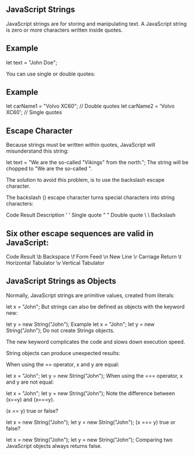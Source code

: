 ## JavaScript Strings

JavaScript strings are for storing and manipulating text.
A JavaScript string is zero or more characters written inside quotes.

## Example
let text = "John Doe";

You can use single or double quotes:
## Example
let carName1 = "Volvo XC60";  // Double quotes
let carName2 = 'Volvo XC60';  // Single quotes

## Escape Character
Because strings must be written within quotes, JavaScript will misunderstand this string:

let text = "We are the so-called "Vikings" from the north.";
The string will be chopped to "We are the so-called ".

The solution to avoid this problem, is to use the backslash escape character.

The backslash (\) escape character turns special characters into string characters:

Code	Result	Description
\'	'	Single quote
\"	"	Double quote
\\	\	Backslash


## Six other escape sequences are valid in JavaScript:

Code	Result
\b	Backspace
\f	Form Feed
\n	New Line
\r	Carriage Return
\t	Horizontal Tabulator
\v	Vertical Tabulator



## JavaScript Strings as Objects
Normally, JavaScript strings are primitive values, created from literals:

let x = "John";
But strings can also be defined as objects with the keyword new:

let y = new String("John");
Example
let x = "John";
let y = new String("John");
Do not create Strings objects.

The new keyword complicates the code and slows down execution speed.

String objects can produce unexpected results:

When using the == operator, x and y are equal:

let x = "John";
let y = new String("John");
When using the === operator, x and y are not equal:

let x = "John";
let y = new String("John");
Note the difference between (x==y) and (x===y).

(x == y) true or false?

let x = new String("John");
let y = new String("John");
(x === y) true or false?

let x = new String("John");
let y = new String("John");
Comparing two JavaScript objects always returns false.